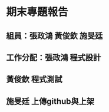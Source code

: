 # 期末專題報告 #

## 組員：張政鴻 黃俊欽 施旻廷 ##
## 工作分配：張政鴻 程式設計 ##
##         黃俊欽  程式測試  ##
##         施旻廷  上傳github與上架 ##
